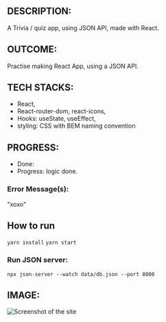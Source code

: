 

## DESCRIPTION:
A Trivia / quiz app, using JSON API, made with React.

## OUTCOME:
Practise making React App, using a JSON API.

## TECH STACKS:
- React,
- React-router-dom, react-icons,
- Hooks: useState, useEffect,
- styling: CSS with BEM naming convention

## PROGRESS:
- Done: 
- Progress: logic done.

### Error Message(s):
"xoxo"

## How to run
`yarn install`
`yarn start`
### Run JSON server:
`npx json-server --watch data/db.json --port 8000`


## IMAGE:
![Screenshot of the site](./screenshots/bs-03-zoobar-600.jpg)
